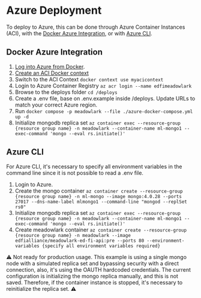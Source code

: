 # Azure Deployment

To deploy to Azure, this can be done through Azure Container Instances (ACI), with the [Docker Azure Integration](https://docs.docker.com/cloud/aci-integration/), or with [Azure CLI](https://learn.microsoft.com/en-us/cli/azure/install-azure-cli).

## Docker Azure Integration

1. [Log into Azure from Docker](https://docs.docker.com/cloud/aci-integration/#log-into-azure).
2. [Create an ACI Docker context](https://docs.docker.com/cloud/aci-integration/#create-an-aci-context)
3. Switch to the ACI Context `docker context use myacicontext`
4. Login to Azure Container Registry `az acr login --name edfimeadowlark`
5. Browse to the deploys folder `cd /deploys`
6. Create a .env file, base on .env.example inside /deploys.
Update URLs to match your correct Azure region.
7. Run `docker compose -p meadowlark --file ./azure-docker-compose.yml up -d`
8. Initialize mongodb replica set `az container exec --resource-group {resource group name} -n meadowlark --container-name ml-mongo1 --exec-command 'mongo --eval rs.initiate()'`

## Azure CLI

For Azure CLI, it's necessary to specify all environment variables in the command line since it is not possible to read a .env file.

1. Login to Azure.
2. Create the mongo container `az container create --resource-group {resource group name} -n ml-mongo --image mongo:4.0.28 --ports 27017 --dns-name-label mlmongo1 --command-line "mongod --replSet rs0"`
3. Initialize mongodb replica set `az container exec --resource-group {resource group name} -n meadowlark --container-name ml-mongo1 --exec-command 'mongo --eval rs.initiate()'`
4. Create meadowlark container `az container create --resource-group {resource group name} -n meadowlark --image edfialliance/meadowlark-ed-fi-api:pre --ports 80 --environment-variables {specify all environment variables required}`

:warning: Not ready for production usage. This example is using a single mongo node with a simulated replica set and bypassing security with a direct connection, also, it's using the OAUTH hardcoded credentials.
The current configuration is initializing the mongo replica manually, and this is not saved. Therefore, if the container instance is stopped, it's necessary to reinitialize the replica set.
:warning:
